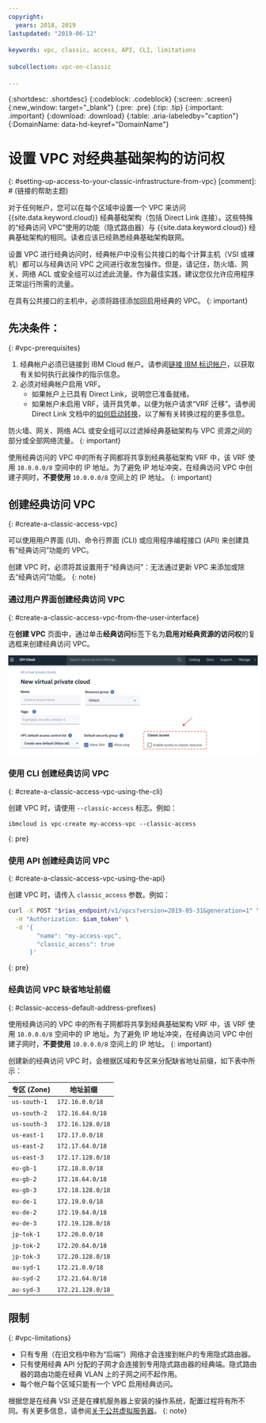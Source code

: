 ```yaml
---
copyright:
  years: 2018, 2019
lastupdated: "2019-06-12"

keywords: vpc, classic, access, API, CLI, limitations

subcollection: vpc-on-classic

---
```


{:shortdesc: .shortdesc}
{:codeblock: .codeblock}
{:screen: .screen}
{:new_window: target="_blank"}
{:pre: .pre}
{:tip: .tip}
{:important: .important}
{:download: .download}
{:table: .aria-labeledby="caption"}
{:DomainName: data-hd-keyref="DomainName"}

# 设置 VPC 对经典基础架构的访问权
{: #setting-up-access-to-your-classic-infrastructure-from-vpc}
[comment]: # (链接的帮助主题)

对于任何帐户，您可以在每个区域中设置一个 VPC 来访问 {{site.data.keyword.cloud}} 经典基础架构（包括 Direct Link 连接）。这些特殊的“经典访问 VPC”使用的功能（隐式路由器）与 {{site.data.keyword.cloud}} 经典基础架构的相同。读者应该已经熟悉经典基础架构联网。

设置 VPC 进行经典访问时，经典帐户中没有公共接口的每个计算主机（VSI 或裸机）都可以与经典访问 VPC 之间进行收发包操作。但是，请记住，防火墙、网关、网络 ACL 或安全组可以过滤此流量。作为最佳实践，建议您仅允许应用程序正常运行所需的流量。

在具有公共接口的主机中，必须将路径添加回启用经典的 VPC。
{: important}

## 先决条件：
{: #vpc-prerequisites}

1. 经典帐户必须已链接到 IBM Cloud 帐户。请参阅[链接 IBM 标识帐户](/docs/account?topic=account-unifyingaccounts)，以获取有关如何执行此操作的指示信息。
1. 必须对经典帐户启用 VRF。
    * 如果帐户上已具有 Direct Link，说明您已准备就绪。
    * 如果帐户未启用 VRF，请开具凭单，以便为帐户请求“VRF 迁移”。请参阅 Direct Link 文档中的[如何启动转换](/docs/infrastructure/direct-link?topic=direct-link-how-you-can-initiate-the-conversion#how-you-can-initiate-the-conversion)，以了解有关转换过程的更多信息。

防火墙、网关、网络 ACL 或安全组可以过滤掉经典基础架构与 VPC 资源之间的部分或全部网络流量。
{: important}

使用经典访问的 VPC 中的所有子网都将共享到经典基础架构 VRF 中，该 VRF 使用 `10.0.0.0/8` 空间中的 IP 地址。为了避免 IP 地址冲突，在经典访问 VPC 中创建子网时，**不要使用** `10.0.0.0/8` 空间上的 IP 地址。
{: important}

## 创建经典访问 VPC
{: #create-a-classic-access-vpc}

可以使用用户界面 (UI)、命令行界面 (CLI) 或应用程序编程接口 (API) 来创建具有“经典访问”功能的 VPC。

创建 VPC 时，必须将其设置用于“经典访问”：无法通过更新 VPC 来添加或除去“经典访问”功能。
{: note}

### 通过用户界面创建经典访问 VPC
{: #create-a-classic-access-vpc-from-the-user-interface}

在**创建 VPC** 页面中，通过单击**经典访问**标签下名为**启用对经典资源的访问权**的复选框来创建经典访问 VPC。

![classic-access-ui](/images/classic-access-ui.png)

### 使用 CLI 创建经典访问 VPC
{: #create-a-classic-access-vpc-using-the-cli}

创建 VPC 时，请使用 `--classic-access` 标志。例如：

```
ibmcloud is vpc-create my-access-vpc --classic-access
```
{: pre}


### 使用 API 创建经典访问 VPC
{: #create-a-classic-access-vpc-using-the-api}

创建 VPC 时，请传入 `classic_access` 参数。例如：

```bash
curl -X POST "$rias_endpoint/v1/vpcs?version=2019-05-31&generation=1" \
  -H "Authorization: $iam_token" \
  -d '{
        "name": "my-access-vpc",
        "classic_access": true
      }'
```
{: pre}


### 经典访问 VPC 缺省地址前缀
{: #classic-access-default-address-prefixes}

使用经典访问的 VPC 中的所有子网都将共享到经典基础架构 VRF 中，该 VRF 使用 `10.0.0.0/8` 空间中的 IP 地址。为了避免 IP 地址冲突，在经典访问 VPC 中创建子网时，**不要使用** `10.0.0.0/8` 空间上的 IP 地址。
{: important}

创建新的经典访问 VPC 时，会根据区域和专区来分配缺省地址前缀，如下表中所示：

专区 (Zone)|地址前缀
---------------|---------------
`us-south-1`   | `172.16.0.0/18`
`us-south-2`   | `172.16.64.0/18`
`us-south-3`   | `172.16.128.0/18`
`us-east-1`    | `172.17.0.0/18`
`us-east-2`    | `172.17.64.0/18`
`us-east-3`    | `172.17.128.0/18`
`eu-gb-1`      | `172.18.0.0/18`
`eu-gb-2`      | `172.18.64.0/18`
`eu-gb-3`      | `172.18.128.0/18`
`eu-de-1`      | `172.19.0.0/18`
`eu-de-2`      | `172.19.64.0/18`
`eu-de-3`      | `172.19.128.0/18`
`jp-tok-1`     | `172.20.0.0/18`
`jp-tok-2`     | `172.20.64.0/18`
`jp-tok-3`     | `172.20.128.0/18`
`au-syd-1`     | `172.21.0.0/18`
`au-syd-2`     | `172.21.64.0/18`
`au-syd-3`     | `172.21.128.0/18`


## 限制
{: #vpc-limitations}

* 只有专用（在旧文档中称为“后端”）网络才会连接到帐户的专用隐式路由器。
* 只有使用经典 API 分配的子网才会连接到专用隐式路由器的经典端。隐式路由器的路由功能在经典 VLAN 上的子网之间不起作用。
* 每个帐户每个区域只能有一个 VPC 启用经典访问。

根据您是在经典 VSI 还是在裸机服务器上安装的操作系统，配置过程将有所不同。有关更多信息，请参阅[关于公共虚拟服务器](https://cloud.ibm.com/docs/vsi?topic=virtual-servers-about-public-virtual-servers)。
{: note}
